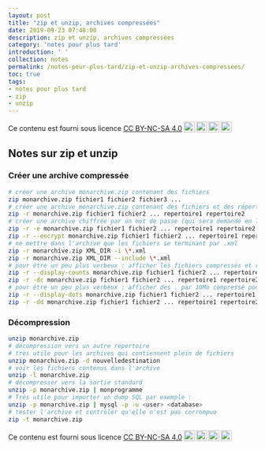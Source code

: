 ```yaml
---
layout: post
title: "zip et unzip, archives compressées"
date: 2019-09-23 07:48:00
description: zip et unzip, archives compressées
category: 'notes pour plus tard'
introduction: ' '
collection: notes
permalink: /notes-pour-plus-tard/zip-et-unzip-archives-compressees/
toc: true
tags:
- notes pour plus tard
- zip
- unzip
---
```


Ce contenu est fourni sous licence [CC BY-NC-SA 4.0](https://creativecommons.org/licenses/by-nc-sa/4.0/deed.fr)<img style="height:22px!important;margin-left:3px;vertical-align:text-bottom;" src="https://mirrors.creativecommons.org/presskit/icons/cc.svg?ref=chooser-v1"><img style="height:22px!important;margin-left:3px;vertical-align:text-bottom;" src="https://mirrors.creativecommons.org/presskit/icons/by.svg?ref=chooser-v1"><img style="height:22px!important;margin-left:3px;vertical-align:text-bottom;" src="https://mirrors.creativecommons.org/presskit/icons/nc.svg?ref=chooser-v1"><img style="height:22px!important;margin-left:3px;vertical-align:text-bottom;" src="https://mirrors.creativecommons.org/presskit/icons/sa.svg?ref=chooser-v1">

## Notes sur zip et unzip

### Créer une archive compressée
``` bash
# créer une archive monarchive.zip contenant des fichiers
zip monarchive.zip fichier1 fichier2 fichier3 ...
# créer une archive monarchive.zip contenant des fichiers et des répertoires
zip -r monarchive.zip fichier1 fichier2 ... repertoire1 repertoire2
# créer une archive chiffrée par un mot de passe (qui sera demandé en ligne de commande)
zip -r -e monarchive.zip fichier1 fichier2 ... repertoire1 repertoire2
zip -r --encrypt monarchive.zip fichier1 fichier2 ... repertoire1 repertoire2
# ne mettre dans l'archive que les fichiers se terminant par .xml
zip -r monarchive.zip XML_DIR -i \*.xml 
zip -r monarchive.zip XML_DIR --include \*.xml 
# pour être un peu plus verbeux : afficher les fichiers compressés et restant à compresser
zip -r --display-counts monarchive.zip fichier1 fichier2 ... repertoire1 repertoire2
zip -r -dc monarchive.zip fichier1 fichier2 ... repertoire1 repertoire2
# pour être un peu plus verbeux : afficher des . par 10Mo compressé pour chaque fichier
zip -r --display-dots monarchive.zip fichier1 fichier2 ... repertoire1 repertoire2
zip -r -dd monarchive.zip fichier1 fichier2 ... repertoire1 repertoire2
```

### Décompression
``` bash
unzip monarchive.zip
# décompression vers un autre répertoire
# très utile pour les archives qui contiennent plein de fichiers
unzip monarchive.zip -d nouvelledestination
# voir les fichiers contenus dans l'archive
unzip -l monarchive.zip
# décompresser vers la sortie standard
unzip -p monarchive.zip | monprogramme
# Très utile pour importer un dump SQL par exemple :
unzip -p monarchive.zip | mysql -p -u <user> <database> 
# tester l'archive et contrôler qu'elle n'est pas corrompue
zip -t monarchive.zip
```


Ce contenu est fourni sous licence [CC BY-NC-SA 4.0](https://creativecommons.org/licenses/by-nc-sa/4.0/deed.fr)<img style="height:22px!important;margin-left:3px;vertical-align:text-bottom;" src="https://mirrors.creativecommons.org/presskit/icons/cc.svg?ref=chooser-v1"><img style="height:22px!important;margin-left:3px;vertical-align:text-bottom;" src="https://mirrors.creativecommons.org/presskit/icons/by.svg?ref=chooser-v1"><img style="height:22px!important;margin-left:3px;vertical-align:text-bottom;" src="https://mirrors.creativecommons.org/presskit/icons/nc.svg?ref=chooser-v1"><img style="height:22px!important;margin-left:3px;vertical-align:text-bottom;" src="https://mirrors.creativecommons.org/presskit/icons/sa.svg?ref=chooser-v1">
